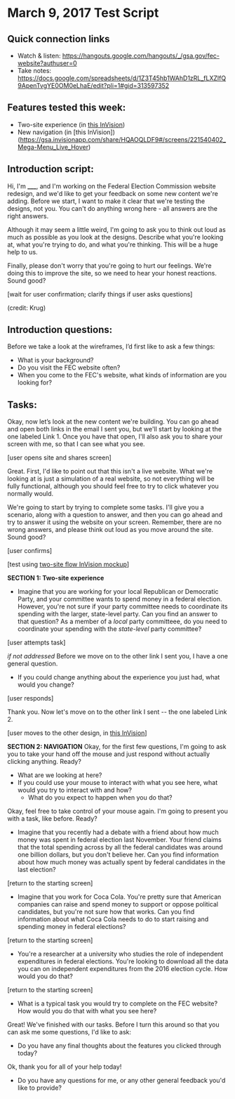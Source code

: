 # March 9, 2017 Test Script

## Quick connection links

- Watch & listen: <https://hangouts.google.com/hangouts/_/gsa.gov/fec-website?authuser=0>
- Take notes: <https://docs.google.com/spreadsheets/d/1Z3T45hb1WAhD1zRL_fLXZlfQ9ApenTvgYE0OM0eLhaE/edit?pli=1#gid=313597352>

## Features tested this week:

- Two-site experience (in [this InVision](https://gsa.invisionapp.com/share/KMAR2WZSF#/screens/222566350_Rd2-Home-Alert))
- New navigation (in [this InVision])(https://gsa.invisionapp.com/share/HQAOQLDF9#/screens/221540402_Mega-Menu_Live_Hover)

## Introduction script:

Hi, I'm **___**, and I'm working on the Federal Election Commission website redesign, and we'd like to get your feedback on some new content we're adding. Before we start, I want to make it clear that we're testing the designs, not you. You can't do anything wrong here - all answers are the right answers.

Although it may seem a little weird, I'm going to ask you to think out loud as much as possible as you look at the designs. Describe what you're looking at, what you're trying to do, and what you're thinking. This will be a huge help to us.

Finally, please don't worry that you're going to hurt our feelings. We're doing this to improve the site, so we need to hear your honest reactions. Sound good?

[wait for user confirmation; clarify things if user asks questions]

(credit: Krug)

## Introduction questions:

Before we take a look at the wireframes, I’d first like to ask a few things:

- What is your background?
- Do you visit the FEC website often?
- When you come to the FEC's website, what kinds of information are you looking for? 

## Tasks:

Okay, now let’s look at the new content we're building. You can go ahead and open both links in the email I sent you, but we'll start by looking at the one labeled Link 1. Once you have that open, I'll also ask you to share your screen with me, so that I can see what you see. 

[user opens site and shares screen]

Great. First, I'd like to point out that this isn't a live website. What we're looking at is just a simulation of a real website, so not everything will be fully functional, although you should feel free to try to click whatever you normally would. 

We're going to start by trying to complete some tasks. I'll give you a scenario, along with a question to answer, and then you can go ahead and try to answer it using the website on your screen. Remember, there are no wrong answers, and please think out loud as you move around the site. Sound good?

[user confirms]

[test using [two-site flow InVision mockup](https://gsa.invisionapp.com/share/KMAR2WZSF#/screens/222566350_Rd2-Home-Alert)]

**SECTION 1: Two-site experience**
- Imagine that you are working for your local Republican or Democratic Party, and your committee wants to spend money in a federal election. However, you're not sure if your party committee needs to coordinate its spending with the larger, state-level party. Can you find an answer to that question? As a member of a _local_ party committeee, do you need to coordinate your spending with the _state-level_ party committee?

[user attempts task]


_if not addressed_ Before we move on to the other link I sent you, I have a one general question.
- If you could change anything about the experience you just had, what would you change?

[user responds]

Thank you. Now let's move on to the other link I sent -- the one labeled Link 2. 

[user moves to the other design, in [this InVision](https://gsa.invisionapp.com/share/HQAOQLDF9#/screens/221540402_Mega-Menu_Live_Hover)]


**SECTION 2: NAVIGATION**
Okay, for the first few questions, I'm going to ask you to take your hand off the mouse and just respond without actually clicking anything. Ready?

- What are we looking at here?
- If you could use your mouse to interact with what you see here, what would you try to interact with and how?
     - What do you expect to happen when you do that?

Okay, feel free to take control of your mouse again. I'm going to present you with a task, like before. Ready?

- Imagine that you recently had a debate with a friend about how much money was spent in federal election last November. Your friend claims that the total spending across by all the federal candidates was around one billion dollars, but you don't believe her. Can you find information about how much money was actually spent by federal candidates in the last election?

[return to the starting screen]

- Imagine that you work for Coca Cola. You're pretty sure that American companies can raise and spend money to support or oppose political candidates, but you're not sure how that works. Can you find information about what Coca Cola needs to do to start raising and spending money in federal elections?  

[return to the starting screen]

- You're a researcher at a university who studies the role of independent expenditures in federal elections. You're looking to download all the data you can on independent expenditures from the 2016 election cycle. How would you do that?

[return to the starting screen]

- What is a typical task you would try to complete on the FEC website? How would you do that with what you see here?


Great! We've finished with our tasks. Before I turn this around so that you can ask me some questions, I'd like to ask:
- Do you have any final thoughts about the features you clicked through today?

    
Ok, thank you for all of your help today!

- Do you have any questions for me, or any other general feedback you'd like to provide?





